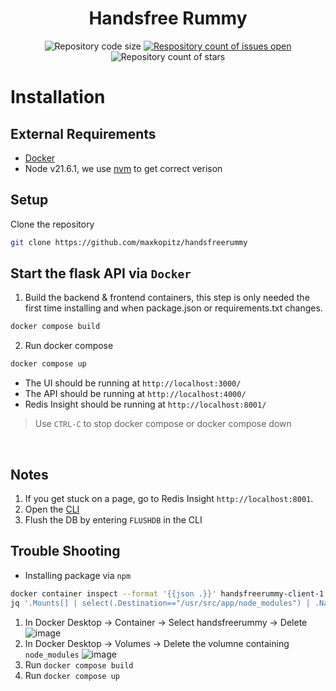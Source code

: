 <div align="center">
  <h1>Handsfree Rummy</h1>
  <a>
    <img
      src="https://img.shields.io/github/languages/code-size/maxkopitz/handsfreerummy"
      alt="Repository code size" />
  </a>
  <a href="https://github.com/maxkopitz/handsfree/">
    <img
      src="https://img.shields.io/github/issues/maxkopitz/handsfreerummy"
      alt="Respository count of issues open" />
  </a>
  <a>
    <img
      src="https://img.shields.io/github/stars/maxkopitz/handsfreerummy"
      alt="Repository count of stars" />
  </a>
</div>

# Installation
## External Requirements
- [Docker](https://docs.docker.com/desktop/)
- Node v21.6.1, we use [nvm](https://github.com/nvm-sh/nvm) to get correct verison

## Setup
Clone the repository
```sh
git clone https://github.com/maxkopitz/handsfreerummy
```
## Start the flask API via ``Docker``
1. Build the backend & frontend containers, this step is only needed the first time installing and when package.json or requirements.txt changes.
```sh
docker compose build
```
2. Run docker compose
```sh
docker compose up
```
- The UI should be running at ``http://localhost:3000/``
- The API should be running at ``http://localhost:4000/``
- Redis Insight should be running at ``http://localhost:8001/``

> Use ``CTRL-C`` to stop docker compose or docker compose down
<br />

## Notes
1. If you get stuck on a page, go to Redis Insight ``http://localhost:8001``.
2. Open the [CLI](https://redis.io/docs/connect/insight/#cli)
3. Flush the DB by entering ``FLUSHDB`` in the CLI
## Trouble Shooting
- Installing package via ``npm``
```sh
docker container inspect --format '{{json .}}' handsfreerummy-client-1 | \
jq '.Mounts[] | select(.Destination=="/usr/src/app/node_modules") | .Name'
```
1. In Docker Desktop -> Container -> Select handsfreerummy -> Delete
![image](https://github.com/maxkopitz/handsfreerummy/assets/13725664/91c39b34-4c35-4708-87c8-932bd99e6ecf)
2. In Docker Desktop -> Volumes -> Delete the volumne containing ``node_modules``
![image](https://github.com/maxkopitz/handsfreerummy/assets/13725664/c22192e3-d8e3-4784-b136-7d7f59cebd48)
3. Run ``docker compose build``
4. Run ``docker compose up``
